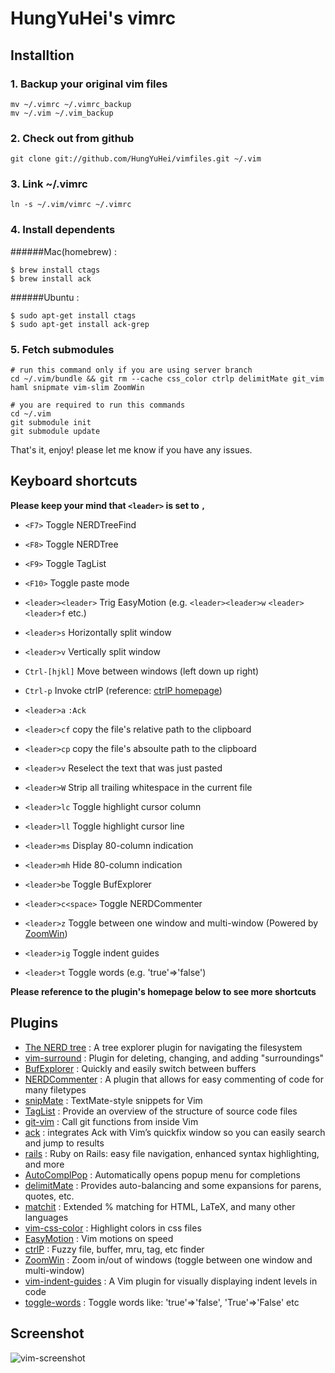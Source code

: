 # HungYuHei's vimrc

## Installtion

### 1. Backup your original vim files

```
mv ~/.vimrc ~/.vimrc_backup
mv ~/.vim ~/.vim_backup
```

### 2. Check out from github

```
git clone git://github.com/HungYuHei/vimfiles.git ~/.vim
```

### 3. Link ~/.vimrc

```
ln -s ~/.vim/vimrc ~/.vimrc
```

### 4. Install dependents

######Mac(homebrew) :

```
$ brew install ctags
$ brew install ack
```

######Ubuntu :

```
$ sudo apt-get install ctags
$ sudo apt-get install ack-grep
```

### 5. Fetch submodules

```
# run this command only if you are using server branch
cd ~/.vim/bundle && git rm --cache css_color ctrlp delimitMate git_vim haml snipmate vim-slim ZoomWin

# you are required to run this commands
cd ~/.vim
git submodule init
git submodule update
```

That's it, enjoy!
please let me know if you have any issues.

## Keyboard shortcuts

**Please keep your mind that `<leader>` is set to `,`**

* `<F7>` Toggle NERDTreeFind
* `<F8>` Toggle NERDTree
* `<F9>` Toggle TagList
* `<F10>` Toggle paste mode
* `<leader><leader>` Trig EasyMotion (e.g. `<leader><leader>w` `<leader><leader>f` etc.)
* `<leader>s` Horizontally split window
* `<leader>v` Vertically split window
* `Ctrl-[hjkl]` Move between windows (left down up right)
* `Ctrl-p` Invoke ctrlP (reference: [ctrlP homepage](https://github.com/kien/ctrlp.vim))

* `<leader>a` `:Ack`
* `<leader>cf` copy the file's relative path to the clipboard
* `<leader>cp` copy the file's absoulte path to the clipboard
* `<leader>v` Reselect the text that was just pasted
* `<leader>W` Strip all trailing whitespace in the current file
* `<leader>lc` Toggle highlight cursor column
* `<leader>ll` Toggle highlight cursor line
* `<leader>ms` Display 80-column indication
* `<leader>mh` Hide 80-column indication
* `<leader>be` Toggle BufExplorer
* `<leader>c<space>` Toggle NERDCommenter
* `<leader>z` Toggle between one window and multi-window (Powered by [ZoomWin](https://github.com/vim-scripts/ZoomWin))
* `<leader>ig` Toggle indent guides
* `<leader>t` Toggle words (e.g. 'true'=>'false')

**Please reference to the plugin's homepage below to see more shortcuts**

## Plugins

* [The NERD tree](http://www.vim.org/scripts/script.php?script_id=1658) : A tree explorer plugin for navigating the filesystem
* [vim-surround](http://www.vim.org/scripts/script.php?script_id=1697) : Plugin for deleting, changing, and adding "surroundings"
* [BufExplorer](http://www.vim.org/scripts/script.php?script_id=42) : Quickly and easily switch between buffers
* [NERDCommenter](http://www.vim.org/scripts/script.php?script_id=1218) : A plugin that allows for easy commenting of code for many filetypes
* [snipMate](http://www.vim.org/scripts/script.php?script_id=2540) : TextMate-style snippets for Vim
* [TagList](http://www.vim.org/scripts/script.php?script_id=273) : Provide an overview of the structure of source code files
* [git-vim](https://github.com/motemen/git-vim) : Call git functions from inside Vim
* [ack](http://www.vim.org/scripts/script.php?script_id=2572) : integrates Ack with Vim’s quickfix window so you can easily search and jump to results
* [rails](http://www.vim.org/scripts/script.php?script_id=1567) : Ruby on Rails: easy file navigation, enhanced syntax highlighting, and more
* [AutoComplPop](http://www.vim.org/scripts/script.php?script_id=1879) : Automatically opens popup menu for completions
* [delimitMate](http://www.vim.org/scripts/script.php?script_id=2754) : Provides auto-balancing and some expansions for parens, quotes, etc. 
* [matchit](http://www.vim.org/scripts/script.php?script_id=39) : Extended % matching for HTML, LaTeX, and many other languages
* [vim-css-color](https://github.com/skammer/vim-css-color) : Highlight colors in css files
* [EasyMotion](https://github.com/Lokaltog/vim-easymotion) : Vim motions on speed
* [ctrlP](https://github.com/kien/ctrlp.vim) : Fuzzy file, buffer, mru, tag, etc finder
* [ZoomWin](https://github.com/vim-scripts/ZoomWin) : Zoom in/out of windows (toggle between one window and multi-window)
* [vim-indent-guides](https://github.com/nathanaelkane/vim-indent-guides) : A Vim plugin for visually displaying indent levels in code
* [toggle-words](http://www.vim.org/scripts/script.php?script_id=1676) : Toggle words like: 'true'=>'false', 'True'=>'False' etc

## Screenshot

![vim-screenshot](http://pic.yupoo.com/hungyuhei/BHzoc9O8/medish.jpg)
